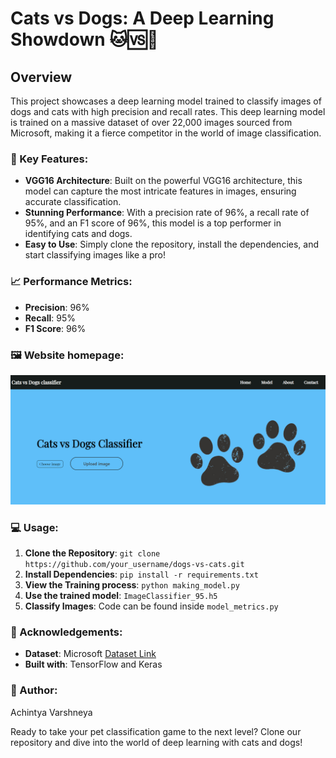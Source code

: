 # Cats vs Dogs: A Deep Learning Showdown 🐱🆚🐶

## Overview

This project showcases a deep learning model trained to classify images of dogs and cats with high precision and recall rates. This deep learning model is trained on a massive dataset of over 22,000 images sourced from Microsoft, making it a fierce competitor in the world of image classification.

### 🚀 Key Features:
- **VGG16 Architecture**: Built on the powerful VGG16 architecture, this model can capture the most intricate features in images, ensuring accurate classification.
- **Stunning Performance**: With a precision rate of 96%, a recall rate of 95%, and an F1 score of 96%, this model is a top performer in identifying cats and dogs.
- **Easy to Use**: Simply clone the repository, install the dependencies, and start classifying images like a pro!

### 📈 Performance Metrics:
- **Precision**: 96%
- **Recall**: 95%
- **F1 Score**: 96%

### 🖼️ Website homepage:
![Homepage image](Homepage.png)

### 💻 Usage:
1. **Clone the Repository**: `git clone https://github.com/your_username/dogs-vs-cats.git`
2. **Install Dependencies**: `pip install -r requirements.txt`
3. **View the Training process**: `python making_model.py`
4. **Use the trained model**: `ImageClassifier_95.h5`
5. **Classify Images**: Code can be found inside `model_metrics.py`

### 🙌 Acknowledgements:
- **Dataset**: Microsoft [Dataset Link](https://www.kaggle.com/datasets/shaunthesheep/microsoft-catsvsdogs-dataset)
- **Built with**: TensorFlow and Keras

### 📝 Author:
Achintya Varshneya

Ready to take your pet classification game to the next level? Clone our repository and dive into the world of deep learning with cats and dogs!
